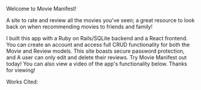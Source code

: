 
Welcome to Movie Manifest!

A site to rate and review all the movies you've seen; a great resource to look back on when recommending movies to friends and family!

I built this app with a Ruby on Rails/SQLite backend and a React frontend. You can create an account and access full CRUD functionality for both the Movie and Review models. This site boasts secure password protection, and A user can only edit and delete their reviews. Try Movie Manifest out today! You can also view a video of the app's functionality below. Thanks for viewing!

Works Cited:

